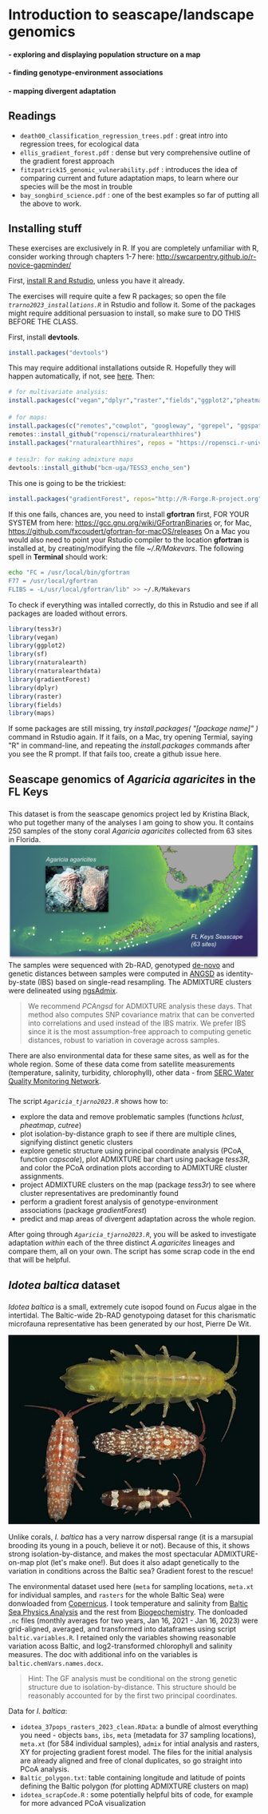 # Introduction to seascape/landscape genomics
#### - exploring and displaying population structure on a map
#### - finding genotype-environment associations
#### - mapping divergent adaptation
####  

## Readings
- `death00_classification_regression_trees.pdf` : great intro into regression trees, for ecological data
- `ellis_gradient_forest.pdf` : dense but very comprehensive outline of the gradient forest approach
- `fitzpatrick15_genomic_vulnerability.pdf` : introduces the idea of comparing current and future adaptation maps, to learn where our species will be the most in trouble
- `bay_songbird_science.pdf` : one of the best examples so far of putting all the above to work.

## Installing stuff

These exercises are exclusively in R. If you are completely unfamiliar with R, consider working through chapters 1-7 here: http://swcarpentry.github.io/r-novice-gapminder/

First, [install R and Rstudio](https://rstudio-education.github.io/hopr/starting.html), unless you have it already.

The exercises will require quite a few R packages; so open the file *`trarno2023_installations.R`* in Rstudio and follow it. Some of the packages might require additional persuasion to install, so make sure to DO THIS BEFORE THE CLASS.

First, install **devtools**. 
```R
install.packages("devtools")
```
This may require additional installations outside R. Hopefully they will happen automatically, if not, see [here](https://www.r-project.org/nosvn/pandoc/devtools.html).
Then:
```R
# for multivariate analysis:
install.packages(c("vegan","dplyr","raster","fields","ggplot2","pheatmap"))

# for maps:
install.packages(c("remotes","cowplot", "googleway", "ggrepel", "ggspatial","libwgeom", "sf", "rnaturalearth", "rnaturalearthdata"))
remotes::install_github("ropensci/rnaturalearthhires")
install.packages("rnaturalearthhires", repos = "https://ropensci.r-universe.dev", type = "source")

# tess3r: for making admixture maps
devtools::install_github("bcm-uga/TESS3_encho_sen")
```
This one is going to be the trickiest:
```R
install.packages("gradientForest", repos="http://R-Forge.R-project.org")
```
If this one fails, chances are, you need to install **gfortran** first, FOR YOUR SYSTEM from here:
https://gcc.gnu.org/wiki/GFortranBinaries or, for Mac, https://github.com/fxcoudert/gfortran-for-macOS/releases
On a Mac you would also need to point your Rstudio compiler to the location **gfortran** is installed at, by creating/modifying the file *~/.R/Makevars*. The following spell in **Terminal** should work:
```sh
echo "FC = /usr/local/bin/gfortran
F77 = /usr/local/gfortran
FLIBS = -L/usr/local/gfortran/lib" >> ~/.R/Makevars
```
To check if everything was intalled correctly, do this in Rstudio and see if all packages are loaded without errors.

```R
library(tess3r)
library(vegan)
library(ggplot2)
library(sf)      
library(rnaturalearth)
library(rnaturalearthdata)
library(gradientForest)
library(dplyr)
library(raster)
library(fields)
library(maps)
```
If some packages are still missing, try *install.packages( "[package name]" )* command in Rstudio again. If it fails, on a Mac, try opening Termial, saying "R" in command-line, and repeating the *install.packages* commands after you see the R prompt. If that fails too, create a github issue here.

## Seascape genomics of *Agaricia agaricites* in the FL Keys
###
This dataset is from the seascape genomics project led by Kristina Black, who put together many of the analyses I am going to show you. It contains 250 samples of the stony coral *Agaricia agaricites* collected from 63 sites in Florida. 
![Keys seascape](FL_seascape_agaricia.png)
The samples were sequenced with 2b-RAD, genotyped [de-novo](https://github.com/z0on/2bRAD_denovo) and genetic distances between samples were computed in [ANGSD](http://www.popgen.dk/angsd/index.php/ANGSD) as identity-by-state (IBS) based on single-read resampling. The ADMIXTURE clusters were delineated using [ngsAdmix](http://www.popgen.dk/software/index.php/NgsAdmix).

>We recommend *PCAngsd* for ADMIXTURE analysis these days. That method also computes SNP covariance matrix that can be converted into correlations and used instead of the IBS matrix. We prefer IBS since it is the most assumption-free approach to computing genetic distances, robust to variation in coverage across samples.

There are also environmental data for these same sites, as well as for the whole region. Some of these data come from satellite measurements (temperature, salinity, turbidity, chlorophyll), other data - from [SERC Water Quality Monitoring Network](http://serc.fiu.edu/wqmnetwork/).
###
The script *`Agaricia_tjarno2023.R`* shows how to:
- explore the data and remove problematic samples (functions *hclust*, *pheatmap*, *cutree*)
- plot isolation-by-distance graph to see if there are multiple clines, signifying distinct genetic clusters
- explore genetic structure using principal coordinate analysis (PCoA, function *capscale*), plot ADMIXTURE bar chart using package *tess3R*, and color the PCoA ordination plots according to ADMIXTURE cluster assignments.
- project ADMIXTURE clusters on the map (package *tess3r*) to see where cluster representatives are predominantly found
- perform a gradient forest analysis of genotype-environment associations (package *gradientForest*)
- predict and map areas of divergent adaptation across the whole region.

After going through *`Agaricia_tjarno2023.R`*, you will be asked to investigate adaptation *within* each of the three distinct *A.agaricites* lineages and compare them, all on your own. The script has some scrap code in the end that will be helpful.

## *Idotea baltica* dataset
###
*Idotea baltica* is a small, extremely cute isopod found on *Fucus* algae in the intertidal. The Baltic-wide 2b-RAD genotypoing dataset for this charismatic microfauna representative has been generated by our host, Pierre De Wit. 

![*Idotea baltica*](isopoda_idotea_balthica_01-10-15_1.jpg)

Unlike corals, *I. baltica* has a very narrow dispersal range (it is a marsupial brooding its young in a pouch, believe it or not). Because of this, it shows strong isolation-by-distance, and makes the most spectacular ADMIXTURE-on-map plot (let's make one!). But does it also adapt genetically to the variation in conditions across the Baltic sea? Gradient forest to the rescue! 

The environmental dataset used here (`meta` for sampling locations, `meta.xt` for individual samples, and `rasters` for the whole Baltic Sea) were donwloaded from [Copernicus](https://data.marine.copernicus.eu/products?q=baltic). I took temperature and salinity from [Baltic Sea Physics Analysis](https://data.marine.copernicus.eu/product/BALTICSEA_ANALYSISFORECAST_PHY_003_006/description) and the rest from [Biogeochemistry](https://data.marine.copernicus.eu/product/BALTICSEA_ANALYSISFORECAST_BGC_003_007/description). The donloaded `.nc` files (monthly averages for two years, Jan 16, 2021 - Jan 16, 2023) were grid-aligned, averaged, and transformed into dataframes using script `baltic.variables.R`. I retained only the variables showing reasonable variation acoss Baltic, and log2-transformed chlorophyll and salinity measures. The doc with additional info on the variables is `baltic.chemVars.names.docx`.

> Hint: The GF analysis must be conditional on the strong genetic structure due to isolation-by-distance. This structure should be reasonably accounted for by the first two principal coordinates.

Data for *I. baltica*:
- `idotea_37pops_rasters_2023_clean.RData`: a bundle of almost everything you need - objects `bams`, `ibs`, `meta` (metadata for 37 sampling locations), `meta.xt` (for 584 individual samples), `admix` for intial analysis and rasters, XY for projecting gradient forest model. The files for the initial analysis are already aligned and free of clonal duplicates, so go straight into PCoA analysis.
- `Baltic_polygon.txt`: table containing longitude and latitude of points defining the Baltic polygon (for plotting ADMIXTURE clusters on map)
- `idotea_scrapCode.R` : some potentially helpful bits of code, for example for more advanced PCoA visualization

